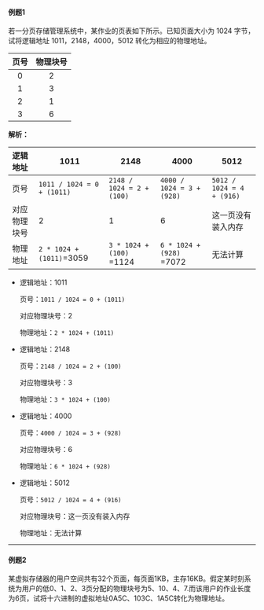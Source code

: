 #### 例题1

若一分页存储管理系统中，某作业的页表如下所示。已知页面大小为 1024 字节，试将逻辑地址 1011，2148，4000，5012 转化为相应的物理地址。

| 页号 | 物理块号 |
| :--: | :------: |
|  0   |    2     |
|  1   |    3     |
|  2   |    1     |
|  3   |    6     |

**解析：**

| 逻辑地址     | 1011                       | 2148                      | 4000                      | 5012                      |
| :----------- | -------------------------- | ------------------------- | ------------------------- | ------------------------- |
| 页号         | `1011 / 1024 = 0 + (1011)` | `2148 / 1024 = 2 + (100)` | `4000 / 1024 = 3 + (928)` | `5012 / 1024 = 4 + (916)` |
| 对应物理块号 | 2                          | 1                         | 6                         | 这一页没有装入内存        |
| 物理地址     | `2 * 1024 + (1011)`=3059   | `3 * 1024 + (100)` =1124  | `6 * 1024 + (928)` =7072  | 无法计算                  |

- 逻辑地址：1011

  页号：`1011 / 1024 = 0 + (1011)`

  对应物理块号：2

  物理地址：`2 * 1024 + (1011)`

- 逻辑地址：2148

  页号：`2148 / 1024 = 2 + (100)`

  对应物理块号：3

  物理地址：`3 * 1024 + (100)`

- 逻辑地址：4000

  页号：`4000 / 1024 = 3 + (928)`

  对应物理块号：6

  物理地址：`6 * 1024 + (928)`

- 逻辑地址：5012

  页号：`5012 / 1024 = 4 + (916)`

  对应物理块号：这一页没有装入内存

  物理地址：无法计算

---

#### 例题2

某虚拟存储器的用户空间共有32个页面，每页面1KB，主存16KB。假定某时刻系统为用户的低0、1、2、3页分配的物理块号为5、10、4、7.而该用户的作业长度为6页，试将十六进制的虚拟地址0A5C、103C、1A5C转化为物理地址。